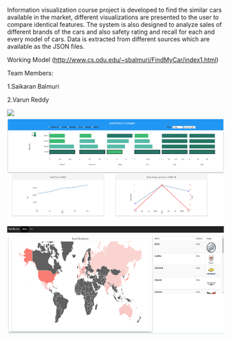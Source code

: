 Information visualization course project is developed to find the similar cars available in the market, different visualizations are presented to the user to compare identical features. The system is also designed to analyze sales of different brands of the cars and also safety rating and recall for each and every model of cars. Data is extracted from different sources which are available as the JSON files.

Working Model (http://www.cs.odu.edu/~sbalmuri/FindMyCar/index1.html) 

Team Members: 

1.Saikaran Balmuri

2.Varun Reddy 

<a href="https://github.com/saikaranbalmuri/FindMyCar/blob/master/carosel/InfoVizFRwebsite.PNG" target="_blank">
<img src="https://github.com/saikaranbalmuri/FindMyCar/blob/master/carosel/InfoViz2website.PNG.PNG" height="250">
</a>

<a href="https://github.com/saikaranbalmuri/FindMyCar/blob/master/carosel/InfoViz2.PNG" target="_blank">
<img src="https://github.com/saikaranbalmuri/FindMyCar/blob/master/carosel/InfoViz2.PNG" height="250">
</a>

<a href="https://github.com/saikaranbalmuri/FindMyCar/blob/master/carosel/InfoViz3.PNG" target="_blank">
<img src="https://github.com/saikaranbalmuri/FindMyCar/blob/master/carosel/InfoViz3.PNG" height="250">
</a>

